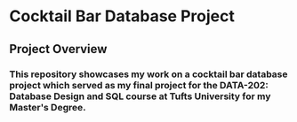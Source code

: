 # Cocktail Bar Database Project
## Project Overview
### This repository showcases my work on a cocktail bar database project which served as my final project for the DATA-202: Database Design and SQL course at Tufts University for my Master's Degree.
